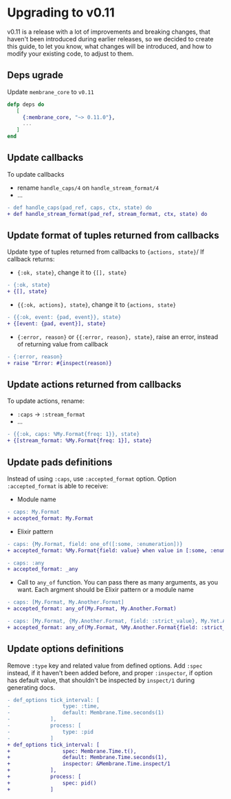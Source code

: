 # Upgrading to v0.11

v0.11 is a release with a lot of improvements and breaking changes, that haven't been introduced during earlier releases, so we decided to create this guide, to let you know, what changes will be introduced, and how to modify your existing code, to adjust to them.

## Deps ugrade

Update `membrane_core` to `v0.11`
```elixir 
defp deps do
   [
     {:membrane_core, "~> 0.11.0"},
     ...
   ]
end
```

## Update callbacks

To update callbacks
  * rename `handle_caps/4` on `handle_stream_format/4`
  * ...

```diff
- def handle_caps(pad_ref, caps, ctx, state) do
+ def handle_stream_format(pad_ref, stream_format, ctx, state) do
```

## Update format of tuples returned from callbacks

Update type of tuples returned from callbacks to `{actions, state}`/
If callback returns:

 * `{:ok, state}`, change it to `{[], state}`

```diff
- {:ok, state}
+ {[], state}
```

 * `{{:ok, actions}, state}`, change it to `{actions, state}`

```diff
- {{:ok, event: {pad, event}}, state}
+ {[event: {pad, event}], state}
```

 * `{:error, reason}` or `{{:error, reason}, state}`, raise an error, instead of returning value from callback

```diff
- {:error, reason}
+ raise "Error: #{inspect(reason)} 
```

## Update actions returned from callbacks

To update actions, rename:
  * `:caps` -> `:stream_format`
  * ...

```diff
- {{:ok, caps: %My.Format{freq: 1}}, state}
+ {[stream_format: %My.Format{freq: 1}], state}
```

## Update pads definitions

Instead of using `:caps`, use `:accepted_format` option.
Option `:accepted_format` is able to receive:

 * Module name

```diff
- caps: My.Format
+ accepted_format: My.Format 
```

 * Elixir pattern

```diff
- caps: {My.Format, field: one_of([:some, :enumeration])}
+ accepted_format: %My.Format{field: value} when value in [:some, :enumeration]
```

```diff
- caps: :any
+ accepted_format: _any
```

 * Call to `any_of` function. You can pass there as many arguments, as you want. Each argment should be Elixir pattern or a module name

```diff
- caps: [My.Format, My.Another.Format]
+ accepted_format: any_of(My.Format, My.Another.Format)
```

```diff
- caps: [My.Format, {My.Another.Format, field: :strict_value}, My.Yet.Another.Format]
+ accepted_format: any_of(My.Format, %My.Another.Format{field: :strict_value}, My.Yet.Another.Format)
```

## Update options definitions

Remove `:type` key and related value from defined options. Add `:spec` instead, if it haven't been added before, and proper `:inspector`, if option has default value, that shouldn't be inspected by `inspect/1` during generating docs.

```diff 
- def_options tick_interval: [
-                 type: :time, 
-                 default: Membrane.Time.seconds(1)
-             ],
-             process: [
-                 type: :pid
-             ]
+ def_options tick_interval: [
+                 spec: Membrane.Time.t(),
+                 default: Membrane.Time.seconds(1),
+                 inspector: &Membrane.Time.inspect/1
+             ],
+             process: [
+                 spec: pid()
+             ] 
```